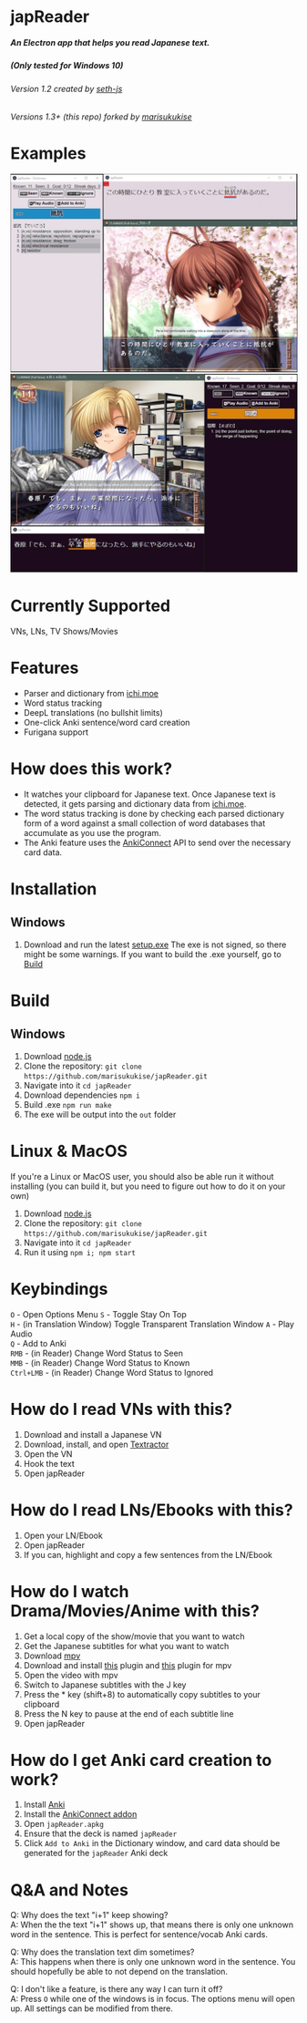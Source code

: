 # japReader

##### An Electron app that helps you read Japanese text. 
##### (Only tested for Windows 10)

###### Version 1.2 created by [seth-js](https://github.com/seth-js)
###### Versions 1.3+ (this repo) forked by [marisukukise](https://github.com/marisukukise)


# Examples
![Example screenshot #1](images/example1.png)  
![Example screenshot #2](images/example2.png)


# Currently Supported
VNs, LNs, TV Shows/Movies


# Features
* Parser and dictionary from [ichi.moe](https://ichi.moe/cl/qr/?q=&r=kana)
* Word status tracking
* DeepL translations (no bullshit limits)
* One-click Anki sentence/word card creation
* Furigana support


# How does this work?
* It watches your clipboard for Japanese text. Once Japanese text is detected, it gets parsing and dictionary data from [ichi.moe](https://ichi.moe/cl/qr/?q=&r=kana).
* The word status tracking is done by checking each parsed dictionary form of a word against a small collection of word databases that accumulate as you use the program.
* The Anki feature uses the [AnkiConnect](https://github.com/FooSoft/anki-connect) API to send over the necessary card data.


# Installation
## Windows
1. Download and run the latest [setup.exe](https://github.com/marisukukise/japReader/releases/latest)
The exe is not signed, so there might be some warnings. If you want to build the .exe yourself, go to [Build](#Build)

# Build
## Windows
1. Download [node.js](https://nodejs.org/en/download/)
2. Clone the repository: `git clone https://github.com/marisukukise/japReader.git`
3. Navigate into it `cd japReader`
4. Download dependencies `npm i`
4. Build .exe `npm run make`
5. The exe will be output into the `out` folder

# Linux & MacOS
If you're a Linux or MacOS user, you should also be able run it without installing (you can build it, but you need to figure out how to do it on your own)
1. Download [node.js](https://nodejs.org/en/download/package-manager/)
2. Clone the repository: `git clone https://github.com/marisukukise/japReader.git`
3. Navigate into it `cd japReader`
4. Run it using `npm i; npm start`


# Keybindings
`O` - Open Options Menu 
`S` - Toggle Stay On Top  
`H` - (in Translation Window) Toggle Transparent Translation Window
`A` - Play Audio  
`Q` - Add to Anki  
`RMB` - (in Reader) Change Word Status to Seen  
`MMB` - (in Reader) Change Word Status to Known  
`Ctrl+LMB` - (in Reader) Change Word Status to Ignored


# How do I read VNs with this?
1.  Download and install a Japanese VN
2.  Download, install, and open
    [Textractor](https://github.com/Artikash/Textractor)
3.  Open the VN
4.  Hook the text
5.  Open japReader


# How do I read LNs/Ebooks with this?
1.  Open your LN/Ebook
2.  Open japReader
3.  If you can, highlight and copy a few sentences from the LN/Ebook


# How do I watch Drama/Movies/Anime with this?
1.  Get a local copy of the show/movie that you want to watch
2.  Get the Japanese subtitles for what you want to watch
3.  Download [mpv](https://mpv.io/)
4.  Download and install
    [this](https://github.com/Ben-Kerman/mpv-sub-scripts) plugin and
    [this](https://github.com/perogiue/mpv-scripts) plugin for mpv
5.  Open the video with mpv
6.  Switch to Japanese subtitles with the J key
7.  Press the \* key (shift+8) to automatically copy subtitles to your
    clipboard
8.  Press the N key to pause at the end of each subtitle line
9.  Open japReader


# How do I get Anki card creation to work?
1.  Install [Anki](https://apps.ankiweb.net/)
2.  Install the [AnkiConnect
    addon](https://ankiweb.net/shared/info/2055492159)
3.  Open `japReader.apkg`
4.  Ensure that the deck is named `japReader`
5.  Click `Add to Anki` in the Dictionary window, and card data should
    be generated for the `japReader` Anki deck


# Q&A and Notes
Q: Why does the text \"i+1\" keep showing?  
A: When the the text \"i+1\" shows up, that means there is only one unknown word in the sentence. This is perfect for sentence/vocab Anki cards.

Q: Why does the translation text dim sometimes?  
A: This happens when there is only one unknown word in the sentence. You should hopefully be able to not depend on the translation.

Q: I don\'t like a feature, is there any way I can turn it off?  
A: Press `O` while one of the windows is in focus. The options menu will open up. All settings can be modified from there.
